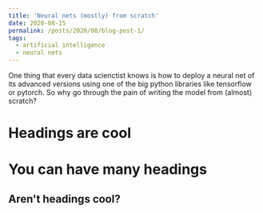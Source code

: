 ```yaml
---
title: 'Neural nets (mostly) from scratch'
date: 2020-08-15
permalink: /posts/2020/08/blog-post-1/
tags:
  - artificial intelligence
  - neural nets
---
```


One thing that every data scienctist knows is how to deploy a neural net of its advanced versions using one of the big python libraries like tensorflow or pytorch. So why go through the pain of writing the model from (almost) scratch?



Headings are cool
======

You can have many headings
======

Aren't headings cool?
------

